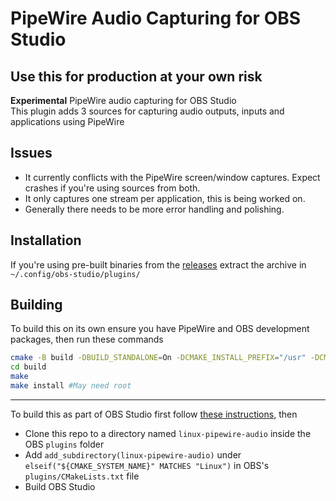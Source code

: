 # PipeWire Audio Capturing for OBS Studio
## Use this for production at your own risk
**Experimental** PipeWire audio capturing for OBS Studio  
This plugin adds 3 sources for capturing audio outputs, inputs and applications using PipeWire
## Issues
- It currently conflicts with the PipeWire screen/window captures. Expect crashes if you're using sources from both.
- It only captures one stream per application, this is being worked on.
- Generally there needs to be more error handling and polishing.
## Installation
If you're using pre-built binaries from the [releases](https://github.com/Qufyy/obs-pipewire-audio-capture/releases) extract the archive in `~/.config/obs-studio/plugins/`

## Building
To build this on its own ensure you have PipeWire and OBS development packages, then run these commands
```sh
cmake -B build -DBUILD_STANDALONE=On -DCMAKE_INSTALL_PREFIX="/usr" -DCMAKE_BUILD_TYPE=RelWithDebInfo
cd build
make
make install #May need root
```
---
To build this as part of OBS Studio first follow [these instructions](https://obsproject.com/wiki/build-instructions-for-linux), then
- Clone this repo to a directory named `linux-pipewire-audio` inside the OBS `plugins` folder  
- Add `add_subdirectory(linux-pipewire-audio)` under `elseif("${CMAKE_SYSTEM_NAME}" MATCHES "Linux")` in OBS's `plugins/CMakeLists.txt` file  
- Build OBS Studio
